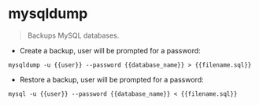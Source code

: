# mysqldump

> Backups MySQL databases.

- Create a backup, user will be prompted for a password:

`mysqldump -u {{user}} --password {{database_name}} > {{filename.sql}}`

- Restore a backup, user will be prompted for a password:

`mysql -u {{user}} --password {{database_name}} < {{filename.sql}}`

